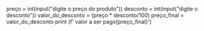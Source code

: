 preço = int(input("digite o preço do produto"))
desconto = int(input("digite o desconto"))
valor_do_desconto = (preço * desconto/100)
preço_final = valor_do_desconto
print (f' valor a ser pago{preço_final}')
